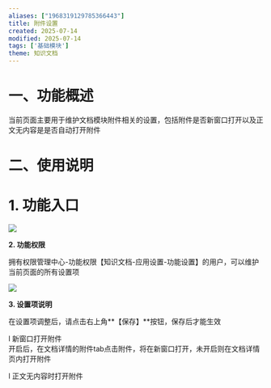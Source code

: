 ```yaml
---
aliases: ["1968319129785366443"]
title: 附件设置
created: 2025-07-14
modified: 2025-07-14
tags: ['基础模块']
theme: 知识文档
---
```


# 一、**功能概述**

当前页面主要用于维护文档模块附件相关的设置，包括附件是否新窗口打开以及正文无内容是是否自动打开附件

# 二、**使用说明**

# **1. 功能入口**

![](https://myhelpdoc.oss-cn-heyuan.aliyuncs.com/mdimages/0894f3e6663dd361cb7860ee111b0d83.jpg)

**2. 功能权限**

拥有权限管理中心-功能权限【知识文档-应用设置-功能设置】的用户，可以维护当前页面的所有设置项

![](https://myhelpdoc.oss-cn-heyuan.aliyuncs.com/mdimages/294b8c76272b974e6737043f15ec264c.jpg)

**3. 设置项说明**

在设置项调整后，请点击右上角**【保存】**按钮，保存后才能生效

l 新窗口打开附件  
开启后，在文档详情的附件tab点击附件，将在新窗口打开，未开启则在文档详情页内打开附件

l 正文无内容时打开附件  

